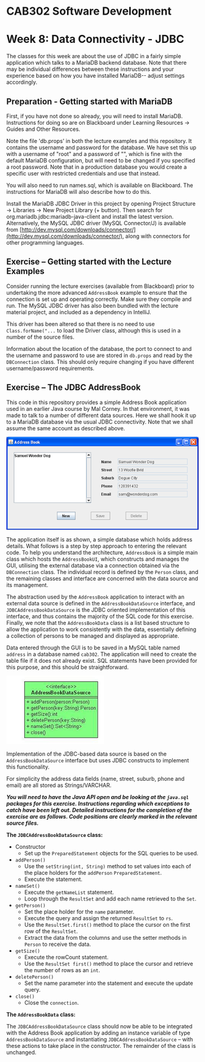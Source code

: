 CAB302 Software Development
===========================

# Week 8: Data Connectivity - JDBC

The classes for this week are about the use of JDBC in a fairly simple application which talks to a MariaDB backend 
database. Note that there may be individual differences between these instructions and your experience based on how you have installed MariaDB-- adjust settings accordingly.

## Preparation - Getting started with MariaDB

First, if you have not done so already, you will need to install MariaDB. Instructions for doing so are on Blackboard under Learning Resources -> Guides and Other Resources.

Note the file 'db.props' in both the lecture examples and this repository. It contains the username and password for the
database. We have set this up with a username of "root" and a password of "", which is fine with the default MariaDB configuration, but will need to be changed if you specified a root password. Note that in a production database you would create a specific user with restricted credentials and use that instead.

You will also need to run names.sql, which is available on Blackboard. The instructions for MariaDB will also describe how to do this.

Install the MariaDB JDBC Driver in this project by opening Project Structure -> Libraries -> New Project Library (+ button). Then search for org.mariadb.jdbc:mariadb-java-client and install the latest version.
Alternatively, the MySQL JDBC driver (MySQL Connector/J) is available from [http://dev.mysql.com/downloads/connector/](http://dev.mysql.com/downloads/connector/), along with connectors for 
other programming languages.

## Exercise – Getting started with the Lecture Examples

Consider running the lecture exercises (available from Blackboard) prior to undertaking the more 
advanced `AddressBook` example to ensure that the connection is set up and operating correctly. Make sure they 
compile and run. The MySQL JDBC driver has also been bundled with the lecture material project, and included as a dependency in IntelliJ.

This driver has been altered so that there is no need to use `Class.forName("...` to load the Driver class, although 
this is used in a number of the source files.

Information about the location of the database, the port to connect to and the username and password to use are stored in `db.props` and read by the `DBConnection` class. This should only require changing if you have different username/password requirements.

## Exercise – The JDBC AddressBook

This code in this repository provides a simple Address Book application used in an earlier Java course by Mal Corney. 
In that environment, it was made to talk to a number of different data sources. Here we shall hook it up to a MariaDB
database via the usual JDBC connectivity. Note that we shall assume the same account as described above.

![Samuel Wonder Dog](imgs/img0.png)

The application itself is as shown, a simple database which holds address details. What follows is a step by step 
approach to entering the relevant code. To help you understand the architecture, `AddressBook` is a simple main class 
which hosts the `AddressBookUI`, which constructs and manages the GUI, utilising the external database via a 
connection obtained via the `DBConnection` class. The individual record is defined by the `Person` class, and the 
remaining classes and interface are concerned with the data source and its management.

The abstraction used by the `AddressBook` application to interact with an external data source is defined in the 
`AddressBookDataSource` interface, and `JDBCAddressBookDataSource` is the JDBC oriented implementation of this 
interface, and thus contains the majority of the SQL code for this exercise. Finally, we note that the `AddressBookData` 
class is a list based structure to allow the application to work consistently with the data, essentially defining a 
collection of persons to be managed and displayed as appropriate.

Data entered through the GUI is to be saved in a MySQL table named `address` in a database named `cab302`. The 
application will need to create the table file if it does not already exist. SQL statements have been provided for 
this purpose, and this should be straightforward.

![`AddressBookDataSource`](imgs/img1.png)

Implementation of the JDBC-based data source is based on the `AddressBookDataSource` interface but uses JDBC constructs 
to implement this functionality.

For simplicity the address data fields (name, street, suburb, phone and email) are all stored as Strings/VARCHAR.

***You will need to have the Java API open and be looking at the `java.sql` packages for this exercise. Instructions 
regarding which exceptions to catch have been left out. Detailed instructions for the completion of the exercise are 
as follows. Code positions are clearly marked in the relevant source files.***

**The `JDBCAddressBookDataSource` class:**

  - Constructor
    - Set up the `PreparedStatement` objects for the SQL queries to be used.
  - `addPerson()`
    - Use the `setString(int, String)` method to set values into each of the place holders for the `addPerson` 
      `PreparedStatement`.
    - Execute the statement.
  - `nameSet()`
    - Execute the `getNameList` statement.
    - Loop through the `ResultSet` and add each  name retrieved to the `Set`.
  - `getPerson()`
    - Set the place holder for the `name` parameter.
    - Execute the query and assign the returned `ResultSet` to `rs`.
    - Use the `ResultSet.first()` method to place the cursor on the first row of the `ResultSet`.
    - Extract the data from the columns and use the setter methods in `Person` to receive the data.
  - `getSize()`
    - Execute the rowCount statement.
    - Use the `ResultSet first()` method to place the cursor and retrieve the number of rows as an `int`.
  - `deletePerson()`
    - Set the name parameter into the statement and execute the update query.
  - `close()`
    - Close the `connection`.

**The `AddressBookData` class:**

The `JDBCAddressBookDataSource` class should now be able to be integrated with the Address Book application by adding 
an instance variable of type `AddressBookDataSource` and instantiating `JDBCAddressBookDataSource` – with these 
actions to take place in the constructor. The remainder of the class is unchanged.